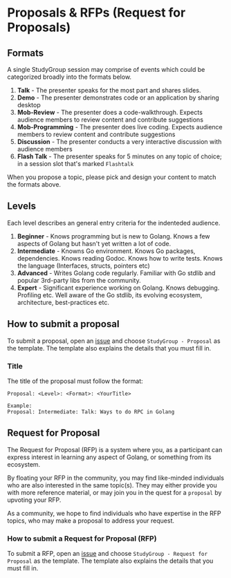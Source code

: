 # Proposals & RFPs (Request for Proposals)

## Formats

A single StudyGroup session may comprise of events which could be categorized broadly into the formats below.

1. **Talk** - The presenter speaks for the most part and shares slides.
2. **Demo** - The presenter demonstrates code or an application by sharing desktop
3. **Mob-Review** - The presenter does a code-walkthrough. Expects audience members to review content and contribute suggestions
4. **Mob-Programming** - The presenter does live coding. Expects audience members to review content and contribute suggestions
5. **Discussion** - The presenter conducts a very interactive discussion with audience members
6. **Flash Talk** - The presenter speaks for 5 minutes on any topic of choice; in a session slot that's marked `Flashtalk`

When you propose a topic, please pick and design your content to match the formats above.

## Levels

Each level describes an general entry criteria for the indenteded audience.

1. **Beginner** - Knows programming but is new to Golang. Knows a few aspects of Golang but hasn't yet written a lot of code.
2. **Intermediate** - Knowns Go environment. Knows Go packages, dependencies. Knows reading Godoc. Knows how to write tests. Knows the language (Interfaces, structs, pointers etc)
3. **Advanced** - Writes Golang code regularly. Familiar with Go stdlib and popular 3rd-party libs from the community.
4. **Expert** - Significant experience working on Golang. Knows debugging. Profiling etc. Well aware of the Go stdlib, its evolving ecosystem, architecture, best-practices etc.

## How to submit a proposal

To submit a proposal, open an [issue](https://github.com/golangindia/StudyGroup/issues/new/choose) and choose `StudyGroup - Proposal` as the template. The template also explains the details that you must fill in.

### Title

The title of the proposal must follow the format:

```
Proposal: <Level>: <Format>: <YourTitle>

Example:
Proposal: Intermediate: Talk: Ways to do RPC in Golang
```

## Request for Proposal

The Request for Proposal (RFP) is a system where you, as a participant can express interest in learning any aspect of Golang, or something from its ecosystem.

By floating your RFP in the community, you may find like-minded individuals who are also interested in the same topic(s). They may either provide you with more reference material, or may join you in the quest for a `proposal` by upvoting your RFP.

As a community, we hope to find individuals who have expertise in the RFP topics, who may make a proposal to address your request.

### How to submit a Request for Proposal (RFP)

To submit a RFP, open an [issue](https://github.com/golangindia/StudyGroup/issues/new/choose) and choose `StudyGroup - Request for Proposal` as the template. The template also explains the details that you must fill in.
